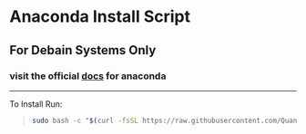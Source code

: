 # Anaconda Install Script

## **For Debain Systems Only**

### visit the official [docs](https://docs.anaconda.com/anaconda/install/linux/) for anaconda  
-----
To Install Run:
> ```bash
> sudo bash -c "$(curl -fsSL https://raw.githubusercontent.com/Quantaindew/anaconda-install/main/script.sh)"
> ```


